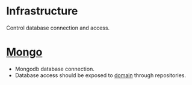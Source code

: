 # Infrastructure
Control database connection and access.

# [Mongo](./mongo)
- Mongodb database connection. 
- Database access should be exposed to [domain](../domain) through repositories.
